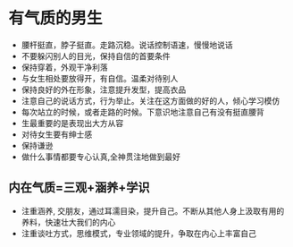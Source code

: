 # 有气质的男生

- 腰杆挺直，脖子挺直。走路沉稳。说话控制语速，慢慢地说话
- 不要躲闪别人的目光，保持自信的首要条件
- 保持穿着，外观干净利落
- 与女生相处要放得开，有自信。温柔对待别人
- 保持良好的外在形象，注意提升发型，提高衣品
- 注意自己的说话方式，行为举止。关注在这方面做的好的人，倾心学习模仿
- 每次站立的时候，或者走路的时候。下意识地注意自己有没有挺直腰背
- 生最重要的是表现出大方从容
- 对待女生要有绅士感
- 保持谦逊
- 做什么事情都要专心认真,全神贯注地做到最好

## 内在气质=三观+涵养+学识

- 注重涵养, 交朋友，通过耳濡目染，提升自己。不断从其他人身上汲取有用的养料，快速壮大我们的内心
- 注重谈吐方式，思维模式，专业领域的提升，争取在内心上丰富自己
